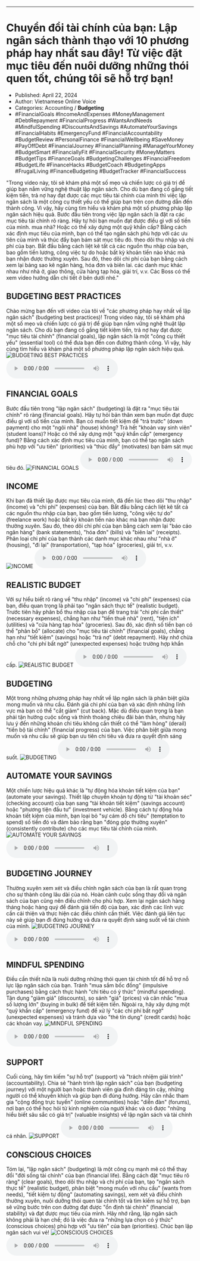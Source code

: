 
---

# Chuyển đổi tài chính của bạn: Lập ngân sách thành thạo với 10 phương pháp hay nhất sau đây! Từ việc đặt mục tiêu đến nuôi dưỡng những thói quen tốt, chúng tôi sẽ hỗ trợ bạn!

- Published: April 22, 2024
- Author: Vietnamese Online Voice
- Categories: Accounting / **Budgeting**
- #FinancialGoals #IncomeAndExpenses #MoneyManagement #DebtRepayment #FinancialProgress #WantsAndNeeds #MindfulSpending #DiscountsAndSavings #AutomateYourSavings #FinancialHabits #EmergencyFund #FinancialAccountability #BudgetReview #PersonalFinance #FinancialWellbeing #SaveMoney #PayOffDebt #FinancialJourney #FinancialPlanning #ManageYourMoney #BudgetSmart #FinanciallyFit #FinancialSecurity #MoneyMatters #BudgetTips #FinanceGoals #BudgetingChallenges #FinancialFreedom #BudgetLife #FinanceHacks #BudgetCoach #BudgetingApps #FrugalLiving #FinanceBudgeting #BudgetTracker #FinancialSuccess

"Trong video này, tôi sẽ khám phá một số mẹo và chiến lược có giá trị để giúp bạn nắm vững nghệ thuật lập ngân sách. Cho dù bạn đang cố gắng tiết kiệm tiền, trả nợ hay đạt được các mục tiêu tài chính của mình thì việc lập ngân sách là một công cụ thiết yếu có thể giúp bạn trên con đường dẫn đến thành công. Vì vậy, hãy cùng tìm hiểu và khám phá một số phương pháp lập ngân sách hiệu quả. Bước đầu tiên trong việc lập ngân sách là đặt ra các mục tiêu tài chính rõ ràng. Hãy tự hỏi bạn muốn đạt được điều gì với số tiền của mình. mua nhà? Hoặc có thể xây dựng một quỹ khẩn cấp? Bằng cách xác định mục tiêu của mình, bạn có thể tạo ngân sách phù hợp với các ưu tiên của mình và thúc đẩy bạn bám sát mục tiêu đó. theo dõi thu nhập và chi phí của bạn. Bắt đầu bằng cách liệt kê tất cả các nguồn thu nhập của bạn, bao gồm tiền lương, công việc tự do hoặc bất kỳ khoản tiền nào khác mà bạn nhận được thường xuyên. Sau đó, theo dõi chi phí của bạn bằng cách xem lại bảng sao kê ngân hàng, hóa đơn và biên lai. các danh mục khác nhau như nhà ở, giao thông, cửa hàng tạp hóa, giải trí, v.v. Các Boss có thể xem video hướng dẫn chi tiết ở bên dưới nhé."


## BUDGETING BEST PRACTICES

Chào mừng bạn đến với video của tôi về "các phương pháp hay nhất về lập ngân sách" (budgeting best practices)! Trong video này, tôi sẽ khám phá một số mẹo và chiến lược có giá trị để giúp bạn nắm vững nghệ thuật lập ngân sách. Cho dù bạn đang cố gắng tiết kiệm tiền, trả nợ hay đạt được "mục tiêu tài chính" (financial goals), lập ngân sách là một "công cụ thiết yếu" (essential tool) có thể đưa bạn đến con đường thành công. Vì vậy, hãy cùng tìm hiểu và khám phá một số phương pháp lập ngân sách hiệu quả.
![BUDGETING BEST PRACTICES](https://http-archiver-apis-production-80.schnworks.com/storage/images/transitions/2024-04-22/transition--38443675362-Montserrat-Bold-4A148C.jpg)
<audio controls>
    <source src="https://http-archiver-apis-production-80.schnworks.com/storage/audio/file-7410785079.mp3" type="audio/mpeg">
</audio>



## FINANCIAL GOALS

Bước đầu tiên trong "lập ngân sách" (budgeting) là đặt ra "mục tiêu tài chính" rõ ràng (financial goals). Hãy tự hỏi bản thân xem bạn muốn đạt được điều gì với số tiền của mình. Bạn có muốn tiết kiệm để "trả trước" (down payment) cho một "ngôi nhà" (house) không? Trả hết "khoản vay sinh viên" (student loans)? Hoặc có thể xây dựng một "quỹ khẩn cấp" (emergency fund)? Bằng cách xác định mục tiêu của mình, bạn có thể tạo ngân sách phù hợp với "ưu tiên" (priorities) và "thúc đẩy" (motivates) bạn bám sát mục tiêu đó.
![FINANCIAL GOALS](https://http-archiver-apis-production-80.schnworks.com/storage/images/transitions/2024-04-22/transition--19683623890-Montserrat-ExtraBold-283593.jpg)
<audio controls>
    <source src="https://http-archiver-apis-production-80.schnworks.com/storage/audio/file-20314699143.mp3" type="audio/mpeg">
</audio>



## INCOME

Khi bạn đã thiết lập được mục tiêu của mình, đã đến lúc theo dõi "thu nhập" (income) và "chi phí" (expenses) của bạn. Bắt đầu bằng cách liệt kê tất cả các nguồn thu nhập của bạn, bao gồm tiền lương, "công việc tự do" (freelance work) hoặc bất kỳ khoản tiền nào khác mà bạn nhận được thường xuyên. Sau đó, theo dõi chi phí của bạn bằng cách xem lại "báo cáo ngân hàng" (bank statements), "hóa đơn" (bills) và "biên lai" (receipts). Phân loại chi phí của bạn thành các danh mục khác nhau như "nhà ở" (housing), "đi lại" (transportation), "tạp hóa" (groceries), giải trí, v.v.
![INCOME](https://http-archiver-apis-production-80.schnworks.com/storage/images/transitions/2024-04-22/transition--886269566-Montserrat-Black-004895.jpg)
<audio controls>
    <source src="https://http-archiver-apis-production-80.schnworks.com/storage/audio/file-33179056937.mp3" type="audio/mpeg">
</audio>



## REALISTIC BUDGET

Với sự hiểu biết rõ ràng về "thu nhập" (income) và "chi phí" (expenses) của bạn, điều quan trọng là phải tạo "ngân sách thực tế" (realistic budget). Trước tiên hãy phân bổ thu nhập của bạn để trang trải "chi phí cần thiết" (necessary expenses), chẳng hạn như "tiền thuê nhà" (rent), "tiện ích" (utilities) và "cửa hàng tạp hóa" (groceries). Sau đó, xác định số tiền bạn có thể "phân bổ" (allocate) cho "mục tiêu tài chính" (financial goals), chẳng hạn như "tiết kiệm" (savings) hoặc "trả nợ" (debt repayment). Hãy nhớ chừa chỗ cho "chi phí bất ngờ" (unexpected expenses) hoặc trường hợp khẩn cấp.
![REALISTIC BUDGET](https://http-archiver-apis-production-80.schnworks.com/storage/images/transitions/2024-04-22/transition--23750158312-Montserrat-Medium-004895.jpg)
<audio controls>
    <source src="https://http-archiver-apis-production-80.schnworks.com/storage/audio/file-15234860736.mp3" type="audio/mpeg">
</audio>



## BUDGETING

Một trong những phương pháp hay nhất về lập ngân sách là phân biệt giữa mong muốn và nhu cầu. Đánh giá chi phí của bạn và xác định những lĩnh vực mà bạn có thể "cắt giảm" (cut back). Mặc dù điều quan trọng là bạn phải tận hưởng cuộc sống và thỉnh thoảng chiêu đãi bản thân, nhưng hãy lưu ý đến những khoản chi tiêu không cần thiết có thể "làm hỏng" (derail) "tiến bộ tài chính" (financial progress) của bạn. Việc phân biệt giữa mong muốn và nhu cầu sẽ giúp bạn ưu tiên chi tiêu và đưa ra quyết định sáng suốt.
![BUDGETING](https://http-archiver-apis-production-80.schnworks.com/storage/images/transitions/2024-04-22/transition--12913344073-Montserrat-Black-880E4F.jpg)
<audio controls>
    <source src="https://http-archiver-apis-production-80.schnworks.com/storage/audio/file-8073603772.mp3" type="audio/mpeg">
</audio>



## AUTOMATE YOUR SAVINGS

Một chiến lược hiệu quả khác là "tự động hóa khoản tiết kiệm của bạn" (automate your savings). Thiết lập chuyển khoản tự động từ "tài khoản séc" (checking account) của bạn sang "tài khoản tiết kiệm" (savings account) hoặc "phương tiện đầu tư" (investment vehicle). Bằng cách tự động hóa khoản tiết kiệm của mình, bạn loại bỏ "sự cám dỗ chi tiêu" (temptation to spend) số tiền đó và đảm bảo rằng bạn "đóng góp thường xuyên" (consistently contribute) cho các mục tiêu tài chính của mình.
![AUTOMATE YOUR SAVINGS](https://http-archiver-apis-production-80.schnworks.com/storage/images/transitions/2024-04-22/transition-2299625859-Montserrat-Thin-512DA8.jpg)
<audio controls>
    <source src="https://http-archiver-apis-production-80.schnworks.com/storage/audio/file-43870688858.mp3" type="audio/mpeg">
</audio>



## BUDGETING JOURNEY

Thường xuyên xem xét và điều chỉnh ngân sách của bạn là rất quan trọng cho sự thành công lâu dài của nó. Hoàn cảnh cuộc sống thay đổi và ngân sách của bạn cũng nên điều chỉnh cho phù hợp. Xem lại ngân sách hàng tháng hoặc hàng quý để đánh giá tiến độ của bạn, xác định các lĩnh vực cần cải thiện và thực hiện các điều chỉnh cần thiết. Việc đánh giá liên tục này sẽ giúp bạn đi đúng hướng và đưa ra quyết định sáng suốt về tài chính của mình.
![BUDGETING JOURNEY](https://http-archiver-apis-production-80.schnworks.com/storage/images/transitions/2024-04-22/transition-25173426794-Montserrat-Black-880E4F.jpg)
<audio controls>
    <source src="https://http-archiver-apis-production-80.schnworks.com/storage/audio/file-40989555057.mp3" type="audio/mpeg">
</audio>



## MINDFUL SPENDING

Điều cần thiết nữa là nuôi dưỡng những thói quen tài chính tốt để hỗ trợ nỗ lực lập ngân sách của bạn. Tránh "mua sắm bốc đồng" (impulsive purchases) bằng cách thực hành "chi tiêu có ý thức" (mindful spending). Tận dụng "giảm giá" (discounts), so sánh "giá" (prices) và cân nhắc "mua số lượng lớn" (buying in bulk) để tiết kiệm tiền. Ngoài ra, hãy xây dựng một "quỹ khẩn cấp" (emergency fund) để xử lý "các chi phí bất ngờ" (unexpected expenses) và tránh dựa vào "thẻ tín dụng" (credit cards) hoặc các khoản vay.
![MINDFUL SPENDING](https://http-archiver-apis-production-80.schnworks.com/storage/images/transitions/2024-04-22/transition-63624724768-Montserrat-ExtraBold-673AB7.jpg)
<audio controls>
    <source src="https://http-archiver-apis-production-80.schnworks.com/storage/audio/file-5869865153.mp3" type="audio/mpeg">
</audio>



## SUPPORT

Cuối cùng, hãy tìm kiếm "sự hỗ trợ" (support) và "trách nhiệm giải trình" (accountability). Chia sẻ "hành trình lập ngân sách" của bạn (budgeting journey) với một người bạn hoặc thành viên gia đình đáng tin cậy, những người có thể khuyến khích và giúp bạn đi đúng hướng. Hãy cân nhắc tham gia "cộng đồng trực tuyến" (online communities) hoặc "diễn đàn" (forums), nơi bạn có thể học hỏi từ kinh nghiệm của người khác và có được "những hiểu biết sâu sắc có giá trị" (valuable insights) về lập ngân sách và tài chính cá nhân.
![SUPPORT](https://http-archiver-apis-production-80.schnworks.com/storage/images/transitions/2024-04-22/transition-42401970175-Montserrat-Medium-673AB7.jpg)
<audio controls>
    <source src="https://http-archiver-apis-production-80.schnworks.com/storage/audio/file-43106638354.mp3" type="audio/mpeg">
</audio>



## CONSCIOUS CHOICES

Tóm lại, "lập ngân sách" (budgeting) là một công cụ mạnh mẽ có thể thay đổi "đời sống tài chính" của bạn (financial life). Bằng cách đặt "mục tiêu rõ ràng" (clear goals), theo dõi thu nhập và chi phí của bạn, tạo "ngân sách thực tế" (realistic budget), phân biệt "mong muốn với nhu cầu" (wants from needs), "tiết kiệm tự động" (automating savings), xem xét và điều chỉnh thường xuyên, nuôi dưỡng thói quen tài chính tốt và tìm kiếm sự hỗ trợ, bạn sẽ vững bước trên con đường đạt được "ổn định tài chính" (financial stability) và đạt được mục tiêu của mình. Hãy nhớ rằng, lập ngân sách không phải là hạn chế; đó là việc đưa ra "những lựa chọn có ý thức" (conscious choices) phù hợp với "ưu tiên" của bạn (priorities). Chúc bạn lập ngân sách vui vẻ!
![CONSCIOUS CHOICES](https://http-archiver-apis-production-80.schnworks.com/storage/images/transitions/2024-04-22/transition--20736442090-Montserrat-Black-303F9F.jpg)
<audio controls>
    <source src="https://http-archiver-apis-production-80.schnworks.com/storage/audio/file-302745164.mp3" type="audio/mpeg">
</audio>

